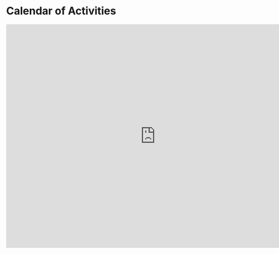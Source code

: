 # Calendar of Activities


<iframe src="https://calendar.google.com/calendar/embed?height=600&wkst=1&ctz=Asia%2FManila&bgcolor=%23ffffff&src=ZWM3MTBmMWQyYWE5MGFhMzMzZmEyNmVjMzRmNmY2NmM5MjJkNjUwZjRiMTUzZDc1YWQ0Y2JlMzUzMzI3MzIwNUBncm91cC5jYWxlbmRhci5nb29nbGUuY29t&src=Y2xhc3Nyb29tMTA4NjgyMTc3OTk0Njg1MTAyNDIxQGdyb3VwLmNhbGVuZGFyLmdvb2dsZS5jb20&src=Y2xhc3Nyb29tMTA0MzQzMjQ5NjgzNTYyNjg5MDA4QGdyb3VwLmNhbGVuZGFyLmdvb2dsZS5jb20&src=Y2xhc3Nyb29tMTA0NzIyNTI1MTU4MDE5MjAxNjIwQGdyb3VwLmNhbGVuZGFyLmdvb2dsZS5jb20&src=Y2xhc3Nyb29tMTExNjM4NTA3NTI0MzkzMzkyMTMzQGdyb3VwLmNhbGVuZGFyLmdvb2dsZS5jb20&src=Y2xhc3Nyb29tMTEwMDUwNDA4MjA3OTAzODA4MTg2QGdyb3VwLmNhbGVuZGFyLmdvb2dsZS5jb20&src=Y2xhc3Nyb29tMTA4NjY2ODQ5NjczMTQ5MjU5MjU2QGdyb3VwLmNhbGVuZGFyLmdvb2dsZS5jb20&src=Y2xhc3Nyb29tMTA1MDgzMzkzODU3NTUyMzk4NzM4QGdyb3VwLmNhbGVuZGFyLmdvb2dsZS5jb20&src=Y2xhc3Nyb29tMTA4NjM2MDU3MzU5MjY4NTU5NTg3QGdyb3VwLmNhbGVuZGFyLmdvb2dsZS5jb20&src=Y2xhc3Nyb29tMTAxNzU3MzgyMDM3Mjc5ODQ3NzI5QGdyb3VwLmNhbGVuZGFyLmdvb2dsZS5jb20&src=Y2xhc3Nyb29tMTA0MDA2MjMxNTQ3MTM2ODY5NDU2QGdyb3VwLmNhbGVuZGFyLmdvb2dsZS5jb20&src=Y2xhc3Nyb29tMTA1MjQ1NjA1NDQ3NDA2MTE1MzY2QGdyb3VwLmNhbGVuZGFyLmdvb2dsZS5jb20&src=Y2xhc3Nyb29tMTA1NzE4NTI4NDY5NTM5ODQxMjA0QGdyb3VwLmNhbGVuZGFyLmdvb2dsZS5jb20&src=Y2xhc3Nyb29tMTA5ODQzNTM2NDc1NDI4OTk1Mzc2QGdyb3VwLmNhbGVuZGFyLmdvb2dsZS5jb20&src=Y2xhc3Nyb29tMTAxNzUxMDg4MDAyMjczNjAzODMxQGdyb3VwLmNhbGVuZGFyLmdvb2dsZS5jb20&src=Y2xhc3Nyb29tMTA5NjAzMjYxODcwMTE4MjI5OTU5QGdyb3VwLmNhbGVuZGFyLmdvb2dsZS5jb20&src=Y2xhc3Nyb29tMTE2ODA5NjI1ODA5NzE5MjE3ODc0QGdyb3VwLmNhbGVuZGFyLmdvb2dsZS5jb20&src=Y2xhc3Nyb29tMTA4OTUyODk1NDcxMDIwNDA3NDI4QGdyb3VwLmNhbGVuZGFyLmdvb2dsZS5jb20&src=Y2xhc3Nyb29tMTE4MDkyNTIxODcwMTMyNTU2NTIzQGdyb3VwLmNhbGVuZGFyLmdvb2dsZS5jb20&src=Y2xhc3Nyb29tMTE4MDQxNTMzMjIyMjQ0NjM0MjY5QGdyb3VwLmNhbGVuZGFyLmdvb2dsZS5jb20&src=Y2xhc3Nyb29tMTA3ODAwNzQ0MTI1Nzk5OTcxODUwQGdyb3VwLmNhbGVuZGFyLmdvb2dsZS5jb20&src=Y2xhc3Nyb29tMTA1OTc1NDQ4MDU4OTc5NDg2NjkwQGdyb3VwLmNhbGVuZGFyLmdvb2dsZS5jb20&src=Y2xhc3Nyb29tMTAxODc2Njc2OTk3NDYxMDE3MjAwQGdyb3VwLmNhbGVuZGFyLmdvb2dsZS5jb20&src=Y2xhc3Nyb29tMTE0ODA0MTgyOTQ1MjIwMTA5OTA3QGdyb3VwLmNhbGVuZGFyLmdvb2dsZS5jb20&src=Y2xhc3Nyb29tMTAzNDY2NTk3NDQ5MjMyMDM3MjYzQGdyb3VwLmNhbGVuZGFyLmdvb2dsZS5jb20&color=%239E69AF&color=%230047a8&color=%230047a8&color=%230047a8&color=%230047a8&color=%23007b83&color=%23007b83&color=%23007b83&color=%23c26401&color=%230047a8&color=%230047a8&color=%23202124&color=%23c26401&color=%23007b83&color=%23202124&color=%23202124&color=%230047a8&color=%23137333&color=%230047a8&color=%230047a8&color=%23137333&color=%23202124&color=%23c26401&color=%230047a8&color=%23007b83" style="border-width:0" width="800" height="600" frameborder="0" scrolling="no"></iframe>